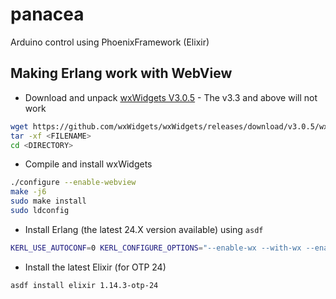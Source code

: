 # panacea
Arduino control using PhoenixFramework (Elixir)

## Making Erlang work with WebView

- Download and unpack [wxWidgets V3.0.5](https://github.com/wxWidgets/wxWidgets/releases/download/v3.0.5/wxWidgets-3.0.5.tar.bz2) - The v3.3 and above will not work
```bash
wget https://github.com/wxWidgets/wxWidgets/releases/download/v3.0.5/wxWidgets-3.0.5.tar.bz2
tar -xf <FILENAME>
cd <DIRECTORY>
```
- Compile and install wxWidgets
```bash
./configure --enable-webview
make -j6
sudo make install
sudo ldconfig
```
- Install Erlang (the latest 24.X version available) using `asdf`
```bash
KERL_USE_AUTOCONF=0 KERL_CONFIGURE_OPTIONS="--enable-wx --with-wx --enable-webview --with-wx-config=/usr/local/bin/wx-config" asdf install erlang 24.3.4.9
```
- Install the latest Elixir (for OTP 24)
```bash
asdf install elixir 1.14.3-otp-24
```